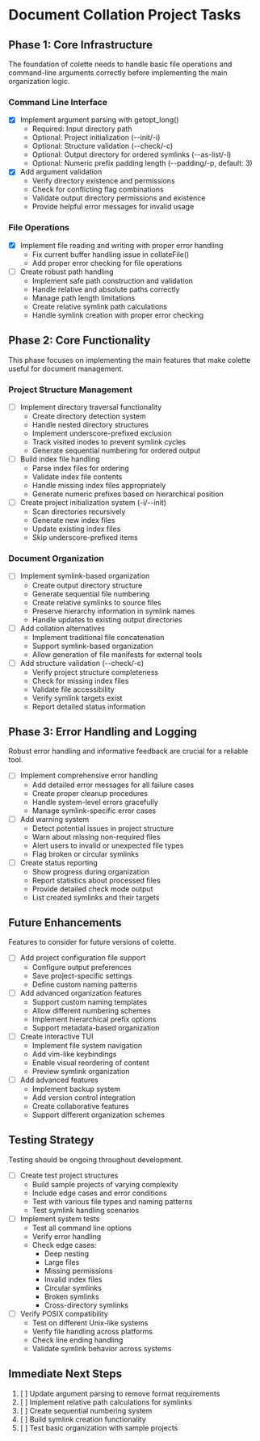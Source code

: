 # Document Collation Project Tasks

## Phase 1: Core Infrastructure

The foundation of colette needs to handle basic file operations and command-line arguments correctly before implementing the main organization logic.

### Command Line Interface
- [x] Implement argument parsing with getopt_long()
    - Required: Input directory path
    - Optional: Project initialization (--init/-i)
    - Optional: Structure validation (--check/-c)
    - Optional: Output directory for ordered symlinks (--as-list/-l)
    - Optional: Numeric prefix padding length (--padding/-p, default: 3)
- [x] Add argument validation
    - Verify directory existence and permissions
    - Check for conflicting flag combinations
    - Validate output directory permissions and existence
    - Provide helpful error messages for invalid usage

### File Operations
- [x] Implement file reading and writing with proper error handling
    - Fix current buffer handling issue in collateFile()
    - Add proper error checking for file operations
- [ ] Create robust path handling
    - Implement safe path construction and validation
    - Handle relative and absolute paths correctly
    - Manage path length limitations
    - Create relative symlink path calculations
    - Handle symlink creation with proper error checking

## Phase 2: Core Functionality

This phase focuses on implementing the main features that make colette useful for document management.

### Project Structure Management
- [ ] Implement directory traversal functionality
    - Create directory detection system
    - Handle nested directory structures
    - Implement underscore-prefixed exclusion
    - Track visited inodes to prevent symlink cycles
    - Generate sequential numbering for ordered output
- [ ] Build index file handling
    - Parse index files for ordering
    - Validate index file contents
    - Handle missing index files appropriately
    - Generate numeric prefixes based on hierarchical position
- [ ] Create project initialization system (-i/--init)
    - Scan directories recursively
    - Generate new index files
    - Update existing index files
    - Skip underscore-prefixed items

### Document Organization
- [ ] Implement symlink-based organization
    - Create output directory structure
    - Generate sequential file numbering
    - Create relative symlinks to source files
    - Preserve hierarchy information in symlink names
    - Handle updates to existing output directories
- [ ] Add collation alternatives
    - Implement traditional file concatenation
    - Support symlink-based organization
    - Allow generation of file manifests for external tools
- [ ] Add structure validation (--check/-c)
    - Verify project structure completeness
    - Check for missing index files
    - Validate file accessibility
    - Verify symlink targets exist
    - Report detailed status information

## Phase 3: Error Handling and Logging

Robust error handling and informative feedback are crucial for a reliable tool.

- [ ] Implement comprehensive error handling
    - Add detailed error messages for all failure cases
    - Create proper cleanup procedures
    - Handle system-level errors gracefully
    - Manage symlink-specific error cases
- [ ] Add warning system
    - Detect potential issues in project structure
    - Warn about missing non-required files
    - Alert users to invalid or unexpected file types
    - Flag broken or circular symlinks
- [ ] Create status reporting
    - Show progress during organization
    - Report statistics about processed files
    - Provide detailed check mode output
    - List created symlinks and their targets

## Future Enhancements

Features to consider for future versions of colette.

- [ ] Add project configuration file support
    - Configure output preferences
    - Save project-specific settings
    - Define custom naming patterns
- [ ] Add advanced organization features
    - Support custom naming templates
    - Allow different numbering schemes
    - Implement hierarchical prefix options
    - Support metadata-based organization
- [ ] Create interactive TUI
    - Implement file system navigation
    - Add vim-like keybindings
    - Enable visual reordering of content
    - Preview symlink organization
- [ ] Add advanced features
    - Implement backup system
    - Add version control integration
    - Create collaborative features
    - Support different organization schemes

## Testing Strategy

Testing should be ongoing throughout development.

- [ ] Create test project structures
    - Build sample projects of varying complexity
    - Include edge cases and error conditions
    - Test with various file types and naming patterns
    - Test symlink handling scenarios
- [ ] Implement system tests
    - Test all command line options
    - Verify error handling
    - Check edge cases:
        - Deep nesting
        - Large files
        - Missing permissions
        - Invalid index files
        - Circular symlinks
        - Broken symlinks
        - Cross-directory symlinks
- [ ] Verify POSIX compatibility
    - Test on different Unix-like systems
    - Verify file handling across platforms
    - Check line ending handling
    - Validate symlink behavior across systems

## Immediate Next Steps

1. [ ] Update argument parsing to remove format requirements
2. [ ] Implement relative path calculations for symlinks
3. [ ] Create sequential numbering system
4. [ ] Build symlink creation functionality
5. [ ] Test basic organization with sample projects
